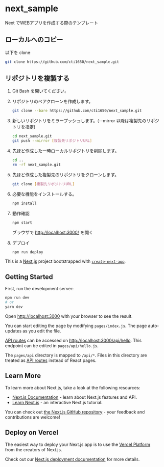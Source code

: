 # next_sample

Next でWEBアプリを作成する際のテンプレート

## ローカルへのコピー

以下を clone  
```bash
git clone https://github.com/cti1650/next_sample.git
```

## リポジトリを複製する

1. Git Bash を開いてください。

2. リポジトリのベアクローンを作成します。   
   ```bash
   git clone --bare https://github.com/cti1650/next_sample.git
   ```

3. 新しいリポジトリをミラープッシュします。(--mirror 以降は複製先のリポジトリを指定)  
   ```bash
   cd next_sample.git
   git push --mirror [複製先リポジトリURL]
   ```

4. 先ほど作成した一時ローカルリポジトリを削除します。  
   ```bash
   cd ..
   rm -rf next_sample.git
   ```
   
5. 先ほど作成した複製先のリポジトリをクローンします。  
   ```bash
   git clone [複製先リポジトリURL]
   ```
   
6. 必要な機能をインストールする。  
   ```bash
   npm install
   ```
   
7. 動作確認  
   ```bash
   npm start
   ```
   
   ブラウザで [http://localhost:3000/](http://localhost:3000/) を開く
   
8. デプロイ
   ```
   npm run deploy
   ```


This is a [Next.js](https://nextjs.org/) project bootstrapped with [`create-next-app`](https://github.com/vercel/next.js/tree/canary/packages/create-next-app).

## Getting Started

First, run the development server:

```bash
npm run dev
# or
yarn dev
```

Open [http://localhost:3000](http://localhost:3000) with your browser to see the result.

You can start editing the page by modifying `pages/index.js`. The page auto-updates as you edit the file.

[API routes](https://nextjs.org/docs/api-routes/introduction) can be accessed on [http://localhost:3000/api/hello](http://localhost:3000/api/hello). This endpoint can be edited in `pages/api/hello.js`.

The `pages/api` directory is mapped to `/api/*`. Files in this directory are treated as [API routes](https://nextjs.org/docs/api-routes/introduction) instead of React pages.

## Learn More

To learn more about Next.js, take a look at the following resources:

- [Next.js Documentation](https://nextjs.org/docs) - learn about Next.js features and API.
- [Learn Next.js](https://nextjs.org/learn) - an interactive Next.js tutorial.

You can check out [the Next.js GitHub repository](https://github.com/vercel/next.js/) - your feedback and contributions are welcome!

## Deploy on Vercel

The easiest way to deploy your Next.js app is to use the [Vercel Platform](https://vercel.com/import?utm_medium=default-template&filter=next.js&utm_source=create-next-app&utm_campaign=create-next-app-readme) from the creators of Next.js.

Check out our [Next.js deployment documentation](https://nextjs.org/docs/deployment) for more details.
